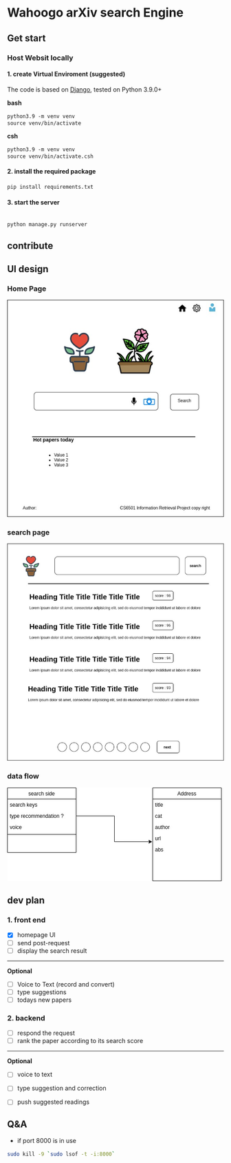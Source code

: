 # Wahoogo arXiv search Engine 

## Get start
### Host Websit locally
#### 1. create **Virtual Enviroment** (suggested)
The code is based on [Django](https://www.djangoproject.com/), tested on Python 3.9.0+

**bash**
```shell
python3.9 -m venv venv
source venv/bin/activate
```
**csh**
```shell
python3.9 -m venv venv
source venv/bin/activate.csh
```
#### 2. install the required package
```shell
pip install requirements.txt
```

#### 3. start the server 
```shell

python manage.py runserver
```
## contribute
## UI design
### Home Page
![](doc/resource/homepage.jpg)
### search page 
![](doc/resource/searchresult.jpg)

### data flow
![](doc/resource/dataflow.jpg)


## dev plan
### 1. front end
-[x] homepage UI
-[ ] send post-request  
-[ ] display the search result
---
**Optional**
-[ ] Voice to Text (record and convert)
-[ ] type suggestions
-[ ] todays new papers

### 2. backend
-[ ] respond the request
-[ ] rank the paper according to its search score
---
**Optional**
-[ ] voice to text
-[ ] type suggestion and correction
-[ ] push suggested readings


## Q&A

* if port 8000 is in use
```bash
sudo kill -9 `sudo lsof -t -i:8000`
```
